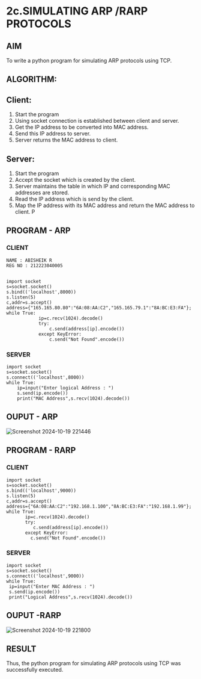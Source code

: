 # 2c.SIMULATING ARP /RARP PROTOCOLS
## AIM
To write a python program for simulating ARP protocols using TCP.
## ALGORITHM:
## Client:
1. Start the program
2. Using socket connection is established between client and server.
3. Get the IP address to be converted into MAC address.
4. Send this IP address to server.
5. Server returns the MAC address to client.
## Server:
1. Start the program
2. Accept the socket which is created by the client.
3. Server maintains the table in which IP and corresponding MAC addresses are
stored.
4. Read the IP address which is send by the client.
5. Map the IP address with its MAC address and return the MAC address to client.
P
## PROGRAM - ARP
### CLIENT
```
NAME : ABISHEIK R
REG NO : 212223040005


import socket 
s=socket.socket() 
s.bind(('localhost',8000)) 
s.listen(5) 
c,addr=s.accept() 
address={"165.165.80.80":"6A:08:AA:C2","165.165.79.1":"8A:BC:E3:FA"}; 
while True: 
            ip=c.recv(1024).decode() 
            try: 
                c.send(address[ip].encode()) 
            except KeyError: 
                c.send("Not Found".encode())

```
### SERVER
```
import socket 
s=socket.socket() 
s.connect(('localhost',8000)) 
while True:  
    ip=input("Enter logical Address : ") 
    s.send(ip.encode()) 
    print("MAC Address",s.recv(1024).decode())

```
## OUPUT - ARP
![Screenshot 2024-10-19 221446](https://github.com/user-attachments/assets/98985caf-6ef5-4a66-aaca-678cf659b3a7)

## PROGRAM - RARP
### CLIENT
```
import socket
s=socket.socket()
s.bind(('localhost',9000))
s.listen(5)
c,addr=s.accept()
address={"6A:08:AA:C2":"192.168.1.100","8A:BC:E3:FA":"192.168.1.99"};
while True:
       ip=c.recv(1024).decode()
       try:
          c.send(address[ip].encode())
       except KeyError:
         c.send("Not Found".encode())
```
### SERVER
```
import socket
s=socket.socket()
s.connect(('localhost',9000))
while True:
 ip=input("Enter MAC Address : ")
 s.send(ip.encode())
 print("Logical Address",s.recv(1024).decode())
```
## OUPUT -RARP
![Screenshot 2024-10-19 221800](https://github.com/user-attachments/assets/e40e078b-742b-4080-9e07-90c211691664)

## RESULT
Thus, the python program for simulating ARP protocols using TCP was successfully 
executed.
